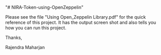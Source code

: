 "# NIRA-Token-using-OpenZeppelin"

Please see the file "Using Open_Zeppelin Library.pdf" for the quick reference of this project. It has the output screen shot and also tells  you how you can run this project.


Thanks,

Rajendra Maharjan
